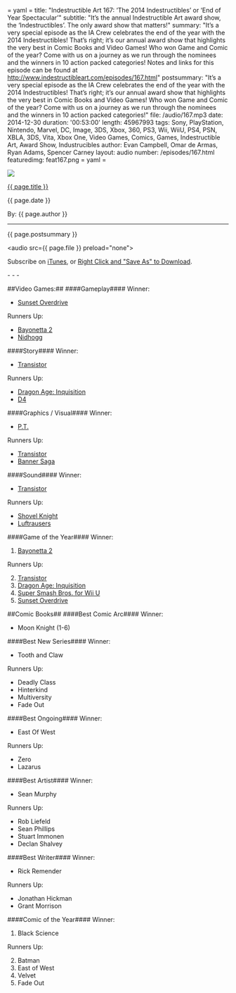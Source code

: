 = yaml =
title: "Indestructible Art 167: ‘The 2014 Indestructibles’ or ‘End of Year Spectacular’"
subtitle: "It’s the annual Indestructible Art award show, the ‘Indestructibles’. The only award show that matters!"
summary: "It’s a very special episode as the IA Crew celebrates the end of the year with the 2014 Indestructibles! That’s right; it’s our annual award show that highlights the very best in Comic Books and Video Games! Who won Game and Comic of the year? Come with us on a journey as we run through the nominees and the winners in 10 action packed categories! Notes and links for this episode can be found at http://www.indestructibleart.com/episodes/167.html"
postsummary: "It’s a very special episode as the IA Crew celebrates the end of the year with the 2014 Indestructibles! That’s right; it’s our annual award show that highlights the very best in Comic Books and Video Games! Who won Game and Comic of the year? Come with us on a journey as we run through the nominees and the winners in 10 action packed categories!"
file: /audio/167.mp3
date: 2014-12-30
duration: '00:53:00'
length: 45967993
tags: Sony, PlayStation, Nintendo, Marvel, DC, Image, 3DS, Xbox, 360, PS3, Wii, WiiU, PS4, PSN, XBLA, 3DS, Vita, Xbox One, Video Games, Comics, Games, Indestructible Art, Award Show, Industrucibles
author: Evan Campbell, Omar de Armas, Ryan Adams, Spencer Carney
layout: audio
number: /episodes/167.html
featuredimg: feat167.png
= yaml =

<img src='/images/featured/{{ page.featuredimg }}' class='articlesImgCenter group'>

<a href="{{ page.url }}" class='postTitleLink'><p class='postTitle'>{{ page.title }}</p></a>
<p class='postPublished'>{{ page.date }}</p>
<p class='postAuthor'>By: {{ page.author }}</p>
<hr>

<p class='podcastSummary'>{{ page.postsummary }}</p>

<audio src={{ page.file }} preload="none"></audio>
<p class='subLinks'>Subscribe on <a href='http://bit.ly/iapodcast'>iTunes</a>, or <a href={{ page.file }}>Right Click and "Save As" to Download</a>.</p>
- - -

##Video Games:##
####Gameplay####
Winner:

* [Sunset Overdrive](http://www.amazon.com/gp/product/B00M31VIOG/ref=as_li_ss_tl?ie=UTF8&camp=1789&creative=390957&creativeASIN=B00M31VIOG&linkCode=as2&tag=indestart-20)

Runners Up:

* [Bayonetta 2](http://www.amazon.com/gp/product/B00DC7G1WE/ref=as_li_ss_tl?ie=UTF8&camp=1789&creative=390957&creativeASIN=B00DC7G1WE&linkCode=as2&tag=indestart-20)
* [Nidhogg](https://store.sonyentertainmentnetwork.com/#!/en-us/games/nidhogg/cid=UP2143-CUSA00920_00-NIDHOGG000000000)

####Story####
Winner:

* [Transistor](https://store.sonyentertainmentnetwork.com/#!/en-us/games/transistor/cid=UP2125-CUSA00502_00-TRANSISTORGAME00)

Runners Up:

* [Dragon Age: Inquisition](http://www.amazon.com/gp/product/B00JUFT1F6/ref=as_li_ss_tl?ie=UTF8&camp=1789&creative=390957&creativeASIN=B00JUFT1F6&linkCode=as2&tag=indestart-20)
* [D4](https://store.xbox.com/en-US/Xbox-One/Games/D4-Dark-Dreams-Dont-Die/6e82a9a6-b6a0-4c30-a50f-1e0ebafee8bc)

####Graphics / Visual####
Winner:

* [P.T.](https://store.sonyentertainmentnetwork.com/#!/en-us/games/pt/cid=UP4511-CUSA01127_00-PPPPPPPPTTTTTTTT)

Runners Up:

* [Transistor](https://store.sonyentertainmentnetwork.com/#!/en-us/games/transistor/cid=UP2125-CUSA00502_00-TRANSISTORGAME00)
* [Banner Saga](http://store.steampowered.com/app/237990/)

####Sound####
Winner:

* [Transistor](https://store.sonyentertainmentnetwork.com/#!/en-us/games/transistor/cid=UP2125-CUSA00502_00-TRANSISTORGAME00)

Runners Up:

* [Shovel Knight](http://yachtclubgames.com/shovel-knight/)
* [Luftrausers](https://store.sonyentertainmentnetwork.com/#!/en-us/games/luftrausers/cid=UP3643-PCSE00247_00-VLMBLR00000001UV)

####Game of the Year####
Winner:

1. [Bayonetta 2](http://www.amazon.com/gp/product/B00DC7G1WE/ref=as_li_ss_tl?ie=UTF8&camp=1789&creative=390957&creativeASIN=B00DC7G1WE&linkCode=as2&tag=indestart-20)

Runners Up:

2. [Transistor](https://store.sonyentertainmentnetwork.com/#!/en-us/games/transistor/cid=UP2125-CUSA00502_00-TRANSISTORGAME00)
3. [Dragon Age: Inquisition](http://www.amazon.com/gp/product/B00JUFT1F6/ref=as_li_ss_tl?ie=UTF8&camp=1789&creative=390957&creativeASIN=B00JUFT1F6&linkCode=as2&tag=indestart-20)
4. [Super Smash Bros. for Wii U](http://www.amazon.com/gp/product/B00DD0B0BM/ref=as_li_ss_tl?ie=UTF8&camp=1789&creative=390957&creativeASIN=B00DD0B0BM&linkCode=as2&tag=indestart-20)
5. [Sunset Overdrive](http://www.amazon.com/gp/product/B00M31VIOG/ref=as_li_ss_tl?ie=UTF8&camp=1789&creative=390957&creativeASIN=B00M31VIOG&linkCode=as2&tag=indestart-20)


##Comic Books##
####Best Comic Arc####
Winner:

* Moon Knight (1-6)

####Best New Series####
Winner:

* Tooth and Claw

Runners Up:

* Deadly Class
* Hinterkind
* Multiversity
* Fade Out

####Best Ongoing####
Winner:

* East Of West

Runners Up:

* Zero
* Lazarus

####Best Artist####
Winner:

* Sean Murphy

Runners Up:

* Rob Liefeld
* Sean Phillips
* Stuart Immonen
* Declan Shalvey

####Best Writer####
Winner:

* Rick Remender

Runners Up:

* Jonathan Hickman
* Grant Morrison

####Comic of the Year####
Winner:

1. Black Science

Runners Up:

2. Batman
3. East of West
4. Velvet
5. Fade Out
